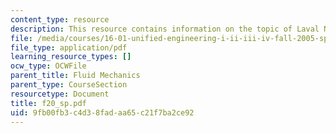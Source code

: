 ```yaml
---
content_type: resource
description: This resource contains information on the topic of Laval Nozzle Flows.
file: /media/courses/16-01-unified-engineering-i-ii-iii-iv-fall-2005-spring-2006/9fb00fb3c4d38fadaa65c21f7ba2ce92_f20_sp.pdf
file_type: application/pdf
learning_resource_types: []
ocw_type: OCWFile
parent_title: Fluid Mechanics
parent_type: CourseSection
resourcetype: Document
title: f20_sp.pdf
uid: 9fb00fb3-c4d3-8fad-aa65-c21f7ba2ce92
---
```

